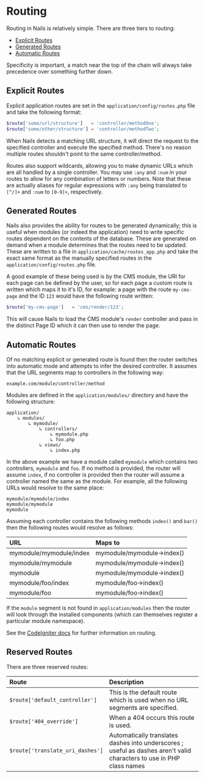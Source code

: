 # Routing

Routing in Nails is relatively simple. There are three tiers to routing:

- [Explicit Routes](#explicit-routes)
- [Generated Routes](#generated-routes)
- [Automatic Routes](#automatic-routes)

Specificity is important, a match near the top of the chain will always take precedence over something further down.


## Explicit Routes

Explicit application routes are set in the `application/config/routes.php` file and take the following format:

```php
$route['some/url/structure']   = 'controller/methodOne';
$route['some/other/structure'] = 'controller/methodTwo';
```

When Nails detects a matching URL structure, it will direct the request to the specified controller and execute the
specified method. There's no reason multiple routes shouldn't point to the same controller/method.

Routes also support wildcards, allowing you to make dynamic URLs which are all handled by a single controller. You may
use `:any` and `:num` in your routes to allow for any combination of letters or numbers. Note that these are actually
aliases for regular expressions with `:any` being translated to `[^/]+` and `:num` to `[0-9]+`, respectively.


## Generated Routes

Nails also provides the ability for routes to be generated dynamically; this is useful when modules (or indeed the
application) need to write specific routes dependent on the contents of the database. These are generated on demand when
a module determines that the routes need to be updated. These are written to a file in
`application/cache/routes_app.php` and take the exact same format as the manually specified routes in the
`application/config/routes.php` file.

A good example of these being used is by the CMS module, the URI for each page can be defined by the user, so for each
page a custom route is written which maps it to it's ID, for example: a page with the route `my-cms-page` and the ID
`123` would have the following route written:

```php
$route['my-cms-page']   = 'cms/render/123';
```

This will cause Nails to load the CMS module's `render` controller and pass in the distinct Page ID which it can then
use to render the page.

## Automatic Routes
Of no matching explicit or generated route is found then the router switches into automatic mode and attempts to infer
the desired controller. It assumes that the URL segments map to controllers in the following way:

```
example.com/module/controller/method
```

Modules are defined in the `application/modules/` directory and have the following structure:

```
application/
    ↳ modules/
        ↳ mymodule/
            ↳ controllers/
                ↳ mymodule.php
                ↳ foo.php
            ↳ views/
                ↳ index.php
```

In the above example we have a module called `mymodule` which contains two controllers, `mymodule` and `foo`. If no
method is provided, the router will assume `index`, if no controller is provided then the router will assume a
controller named the same as the module. For example, all the following URLs would resolve to the same place:

    mymodule/mymodule/index
    mymodule/mymodule
    mymodule

Assuming each controller contains the following methods `index()` and `bar()` then the following routes would resolve as
follows:

| URL                     | Maps to                    |
|:------------------------|:---------------------------|
| mymodule/mymodule/index | mymodule/mymodule->index() |
| mymodule/mymodule       | mymodule/mymodule->index() |
| mymodule                | mymodule/mymodule->index() |
| mymodule/foo/index      | mymodule/foo->index()      |
| mymodule/foo            | mymodule/foo->index()      |

If the `module` segment is not found in `application/modules` then the router will look through the installed components
(which can themselves register a particular module namespace).

See the [CodeIgniter docs](https://www.codeigniter.com/user_guide/general/routing.html) for further information on
routing.


## Reserved Routes

There are three reserved routes:

| Route                            | Description                                                                                                           |
|:---------------------------------|:----------------------------------------------------------------------------------------------------------------------|
| `$route['default_controller']`   | This is the default route which is used when no URL segments are specified.                                           |
| `$route['404_override']`         | When a 404 occurs this route is used.                                                                                 |
| `$route['translate_uri_dashes']` | Automatically translates dashes into underscores ; useful as dashes aren't valid characters to use in PHP class names |
